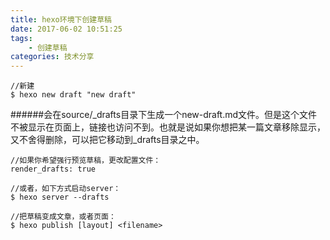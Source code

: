 ```yaml
---
title: hexo环境下创建草稿
date: 2017-06-02 10:51:25
tags:
    - 创建草稿
categories: 技术分享
---
```

```
//新建
$ hexo new draft "new draft"
```
######会在source/_drafts目录下生成一个new-draft.md文件。但是这个文件不被显示在页面上，链接也访问不到。也就是说如果你想把某一篇文章移除显示，又不舍得删除，可以把它移动到_drafts目录之中。

```
//如果你希望强行预览草稿，更改配置文件：
render_drafts: true

//或者，如下方式启动server：
$ hexo server --drafts

//把草稿变成文章，或者页面：
$ hexo publish [layout] <filename>
```
